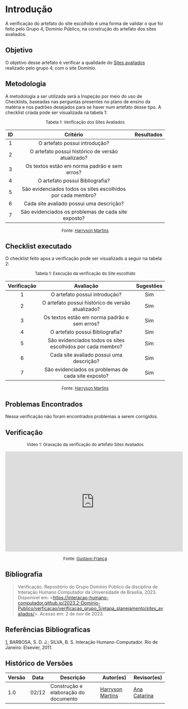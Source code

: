 # Introdução 

A verificação do artefato do site escolhido é uma forma de validar o que foi feito pelo Grupo 4, Domínio Público, na construção do artefato dos sites avaliados.

## Objetivo

O objetivo desse artefato é verificar a qualidade do [Sites avaliados](docs/planejamento/sites_avaliados.md) realizado pelo grupo 4, com o site Domínio.

## Metodologia

A metodologia a ser utilizada será a Inspeção por meio do uso de Checklists, baseadas nas perguntas presentes no plano de ensino da matéria e nos padrões desejados para se haver num artefato desse tipo. A checklist criada pode ser visualizada na tabela 1:

<center>

<font size="2"><p style="text-align: center">Tabela 1: Verificação dos Sites Avaliados</p></font>

| ID | Critério | Resultados |
|:--------:|:--------:|:--------:|
|1|O artefato possui introdução?|          |         
|2|O artefato possui histórico de versão atualizado?|          |          
|3|Os textos estão em norma padrão e sem erros?|          |          
|4|O artefato possui Bibliografia?|          |          
|5|São evidenciados todos os sites escolhidos por cada membro?||
|6|Cada site avaliado possui uma descrição?||
|7|São evidenciados os problemas de cada site exposto?||


<font size="2"><p style="text-align: center">Fonte: [Harryson Martins](https://github.com/harry-cmartin) </p></font>

</center>

## Checklist executado

O checklist feito apos a verificação pode ser visualizado a seguir na tabela 2:

<center>

<font size="2"><p style="text-align: center">Tabela 1: Execução da verificação do Site escolhido</p></font>

| Verificação | Avaliação | Sugestões |
|:--------:|:--------:|:--------:|
|1|O artefato possui introdução?| Sim      |         
|2|O artefato possui histórico de versão atualizado?|Sim       |          
|3|Os textos estão em norma padrão e sem erros?| Sim        |          
|4|O artefato possui Bibliografia?| Sim  |               
|5|São evidenciados todos os sites escolhidos por cada membro?| Sim |
|6|Cada site avaliado possui uma descrição?| Sim |
|7|São evidenciados os problemas de cada site exposto?|Sim  |


<font size="2"><p style="text-align: center">Fonte: [Harryson Martins](https://github.com/harry-cmartin) </p></font>

</center>


## Problemas Encontrados

Nessa verificação não foram encontrados problemas a serem corrigidos.

## Verificação

<center>

<font size="2"><p style="text-align: center">Video 1: Gravação da verificação do artefato Sites Avaliados</p></font>

<iframe width="560" height="315" src="https://www.youtube.com/embed/PivHyW_ViDk?si=CvwBUvgiolv-YSTc" title="YouTube video player" frameborder="0" allow="accelerometer; autoplay; clipboard-write; encrypted-media; gyroscope; picture-in-picture; web-share" allowfullscreen></iframe>

<font size="2"><p style="text-align: center">Fonte: [Gustavo França](https://github.com/gustavofbs) </p></font>

</center>

## Bibliografia 

> Verificação. Repositório do Grupo Domínio Público da disciplina de Interação Humano Computador da Universidade de Brasília, 2023. Disponível em: <<https://interacao-humano-computador.github.io/2023.2-Dominio-Publico/verficacao/verificacao_grupo_5/etapa_planejamento/sites_avaliados/>>. Acesso em: 2 de nov de 2023.

## Referências Bibliograficas

<a id="FRM3" href="#anchor_1">1.</a> BARBOSA, S. D. J.; SILVA, B. S. Interação Humano-Computador. Rio de Janeiro: Elsevier, 2011.

## Histórico de Versões


| Versão | Data       | Descrição                        | Autor(es)                                                                                  | Revisor(es)                                    |
| ------ | ---------- | -------------------------------- | ------------------------------------------------------------------------------------------ | ---------------------------------------------- |
| 1.0 | 02/12| Construção e elaboração do documento | [Harryson Martins](https://github.com/harry-cmartin) |[Ana Catarina](https://github.com/an4catarina)|